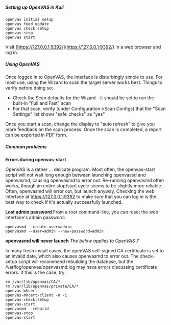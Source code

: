 
##### Setting up OpenVAS in Kali

```
openvas initial setup
openvas feed update
openvas check setup
openvas stop
openvas start
```

Visit [https://127.0.0.1:9392/](https://127.0.0.1:9392/) in a web browser and log in.

##### Using OpenVAS

Once logged in to OpenVAS, the interface is disturbingly simple to use.  For most use, using the Wizard to scan the target server works best.  Things to verify before doing so:

* Check the Scan defaults for the Wizard - it should be set to run the built-in "Full and Fast" scan
* For that scan, verify (under Configuration->Scan Configs) that the "Scan Settings" list shows "safe_checks" as "yes"

Once you start a scan, change the display to "auto refresh" to give you more feedback on the scan process. Once the scan is completed, a report can be exported in PDF form.

##### Common problems

**Errors during openvas-start**

OpenVAS is a rather ... delicate program. Most often, the openvas-start script will not wait long enough between launching openvassd and openvasmd, causing openvasmd to error out. Re-running openvasmd often works, though an entire stop/start cycle seems to be slightly more reliable.  Often, openvasmd will error out, but launch anyway.  Checking the web interface at https://127.0.0.1:9392 to make sure that you can log in is the best way to check if it's actually successfully launched.

**Lost admin password**
From a root command-line, you can reset the web interface's admin password:

```
openvasmd --create-user=admin 
openvasmd --user=admin --new-password=admin
```

**openvasmd will never launch**
*The below applies to OpenVAS 7*

In many fresh install cases, the openVAS self-signed CA certificate is set to an invalid date, which also causes openvasmd to error out. The check-setup script will recommend rebuilding the database, but the /var/log/openvas/openvasmd.log may have errors discussing certificate errors.  If this is the case, try:

```
rm /var/lib/openvas/CA/*
rm /var/lib/openvas/private/CA/*
openvas-mkcert
openvas-mkcert-client -n -i
openvas-check-setup 
openvas-start
openvasmd --rebuild
openvas-stop
openvas-start
```
